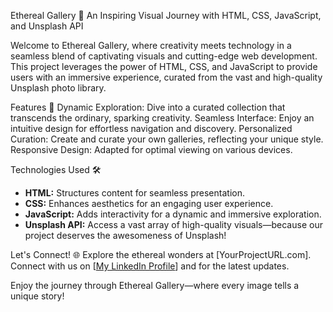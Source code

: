 Ethereal Gallery 🌌
An Inspiring Visual Journey with HTML, CSS, JavaScript, and Unsplash API

Welcome to Ethereal Gallery, where creativity meets technology in a seamless blend of captivating visuals and cutting-edge web development. This project leverages the power of HTML, CSS, and JavaScript to provide users with an immersive experience, curated from the vast and high-quality Unsplash photo library.

Features 🚀
Dynamic Exploration: Dive into a curated collection that transcends the ordinary, sparking creativity.
Seamless Interface: Enjoy an intuitive design for effortless navigation and discovery.
Personalized Curation: Create and curate your own galleries, reflecting your unique style.
Responsive Design: Adapted for optimal viewing on various devices.

Technologies Used 🛠️
- **HTML:** Structures content for seamless presentation.
- **CSS:** Enhances aesthetics for an engaging user experience.
- **JavaScript:** Adds interactivity for a dynamic and immersive exploration.
- **Unsplash API:** Access a vast array of high-quality visuals—because our project deserves the awesomeness of Unsplash!

Let's Connect! 🌐
Explore the ethereal wonders at [YourProjectURL.com]. Connect with us on [[My LinkedIn Profile](https://www.linkedin.com/in/nayakramulu/)] and for the latest updates.

Enjoy the journey through Ethereal Gallery—where every image tells a unique story!
